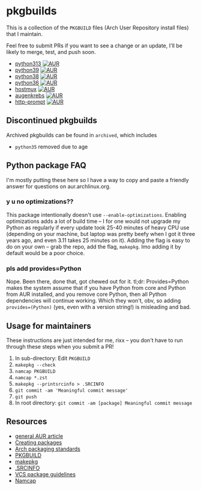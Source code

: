 # pkgbuilds

This is a collection of the `PKGBUILD` files (Arch User Repository install files) that I maintain.

Feel free to submit PRs if you want to see a change or an update, I'll be likely to merge, test, and push soon.

 - [python313](python313/)
   [![AUR](https://img.shields.io/aur/votes/python313.svg)](https://aur.archlinux.org/packages/python313)
 - [python39](python39/)
   [![AUR](https://img.shields.io/aur/votes/python39.svg)](https://aur.archlinux.org/packages/python39)
 - [python38](python38/)
   [![AUR](https://img.shields.io/aur/votes/python38.svg)](https://aur.archlinux.org/packages/python38)
 - [python36](python36/)
   [![AUR](https://img.shields.io/aur/votes/python36.svg)](https://aur.archlinux.org/packages/python36)
 - [hostmux](hostmux-git/)
   [![AUR](https://img.shields.io/aur/votes/hostmux-git.svg)](https://aur.archlinux.org/packages/hostmux-git)
 - [augenkrebs](augenkrebs-git/)
   [![AUR](https://img.shields.io/aur/votes/augenkrebs-git.svg)](https://aur.archlinux.org/packages/augenkrebs-git)
 - [http-prompt](http-prompt/)
   [![AUR](https://img.shields.io/aur/votes/http-prompt.svg)](https://aur.archlinux.org/packages/http-prompt)

## Discontinued pkgbuilds

Archived pkgbuilds can be found in ``archived``, which includes

 - ``python35`` removed due to age

## Python package FAQ

I'm mostly putting these here so I have a way to copy and paste a friendly answer for questions on aur.archlinux.org.

### y u no optimizations??

This package intentionally doesn't use ``--enable-optimizations``. Enabling optimizations adds a lot of build time – I
for one would not upgrade my Python as regularly if every update took 25-40 minutes of heavy CPU use (depending on your
machine, but laptop was pretty beefy when I got it three years ago, and even 3.11 takes 25 minutes on it). Adding the
flag is easy to do on your own – grab the repo, add the flag, ``makepkg``. Imo adding it by default would be a poor
choice.

### pls add provides=Python

Nope. Been there, done that, got chewed out for it. tl;dr: Provides=Python makes the system assume that if you have
Python from core and Python from AUR installed, and you remove core Python, then all Python dependencies will continue
working. Which they won't, obv, so adding `provides=(Python)` (yes, even with a version string!) is misleading and bad.

## Usage for maintainers

These instructions are just intended for me, rixx – you don't have to run through these steps when you submit a PR!

1. In sub-directory: Edit `PKGBUILD`
2. `makepkg --check`
3. `namcap PKGBUILD`
4. `namcap *.zst`
5. `makepkg --printsrcinfo > .SRCINFO`
6. `git commit -am 'Meaningful commit message'`
7. `git push`
8. In root directory: `git commit -am [package] Meaningful commit message`


## Resources

 - [general AUR article](https://wiki.archlinux.org/index.php/Arch_User_Repository)
 - [Creating packages](https://wiki.archlinux.org/index.php/Creating_packages)
 - [Arch packaging standards](https://wiki.archlinux.org/index.php/Arch_packaging_standards)
 - [PKGBUILD](https://wiki.archlinux.org/index.php/PKGBUILD)
 - [makepkg](https://wiki.archlinux.org/index.php/Makepkg)
 - [.SRCINFO](https://wiki.archlinux.org/index.php/.SRCINFO)
 - [VCS package guidelines](https://wiki.archlinux.org/index.php/VCS_package_guidelines)
 - [Namcap](https://wiki.archlinux.org/index.php/Namcap)
